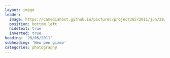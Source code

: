 ```yaml
---
layout: image
leader:
  image: https://camediahost.github.io/pictures/project365/2011/jun/28/280611.jpg
  position: bottom left
  hidetext: true
  inverted: true
heading: '28/06/2011'
subheading: 'New pen gizmo'
categories: photography
---
```

